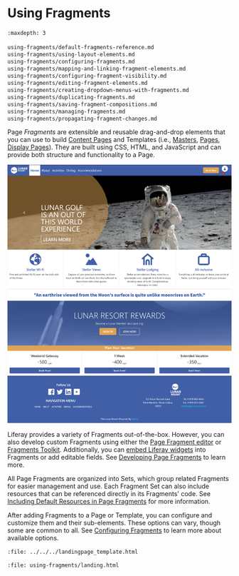 # Using Fragments

```{toctree}
:maxdepth: 3

using-fragments/default-fragments-reference.md
using-fragments/using-layout-elements.md
using-fragments/configuring-fragments.md
using-fragments/mapping-and-linking-fragment-elements.md
using-fragments/configuring-fragment-visibility.md
using-fragments/editing-fragment-elements.md
using-fragments/creating-dropdown-menus-with-fragments.md
using-fragments/duplicating-fragments.md
using-fragments/saving-fragment-compositions.md
using-fragments/managing-fragments.md
using-fragments/propagating-fragment-changes.md
```

Page *Fragments* are extensible and reusable drag-and-drop elements that you can use to build [Content Pages](../using-content-pages.md) and Templates (i.e., [Masters](../defining-headers-and-footers/master-page-templates.md), [Pages](../adding-pages/creating-a-page-template.md), [Display Pages](../../displaying-content/using-display-page-templates/about-display-page-templates-and-display-pages.md)). They are built using CSS, HTML, and JavaScript and can provide both structure and functionality to a Page.

![Build Content Pages and Templates with Fragments.](./using-fragments/images/01.png)

Liferay provides a variety of Fragments out-of-the-box. However, you can also develop custom Fragments using either the [Page Fragment editor](../../developer-guide/reference/fragments/page-fragment-editor-interface-reference.md) or [Fragments Toolkit](../../developer-guide/developing-page-fragments/using-the-fragments-toolkit.md). Additionally, you can [embed Liferay widgets](../../developer-guide/reference/fragments/fragment-specific-tags-reference.md#including-widgets-within-a-fragment) into Fragments or add editable fields. See [Developing Page Fragments](../../developer-guide/developing-page-fragments/developing-fragments-intro.md) to learn more.

All Page Fragments are organized into Sets, which group related Fragments for easier management and use. Each Fragment Set can also include resources that can be referenced directly in its Fragments' code. See [Including Default Resources in Page Fragments](../../developer-guide/developing-page-fragments/including-default-resources-with-fragments.md) for more information.

After adding Fragments to a Page or Template, you can configure and customize them and their sub-elements. These options can vary, though some are common to all. See [Configuring Fragments](./using-fragments/configuring-fragments.md) to learn more about available options.

```{raw} html
:file: ../../../landingpage_template.html
```

```{raw} html
:file: using-fragments/landing.html
```
